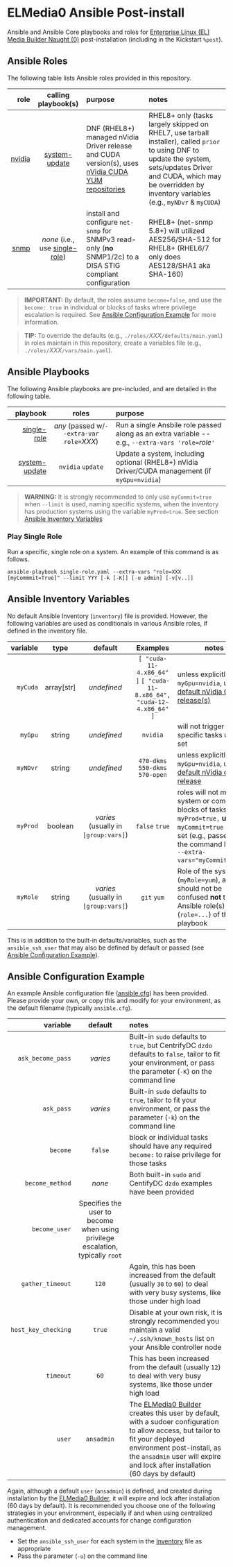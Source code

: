 # ELMedia0 Ansible Post-install

Ansible and Ansible Core playbooks and roles for [Enterprise Linux (EL) Media Builder Naught (0)](https://github.com/BJSmithIEEE/elmedia0/) post-installation (including in the Kickstart `%post`).


## Ansible Roles

The following table lists Ansible roles provided in this repository.

| role | calling playbook(s) | purpose | notes |
| --------:|:--------------:|:------------------------------------ |:--------------------------------- |
| [nvidia](./roles/nvidia/) | [system-update](./system-update.yaml) | DNF (RHEL8+) managed nVidia Driver release and CUDA version(s), uses [nVidia CUDA YUM repositories](https://developer.download.nvidia.com/compute/cuda/repos/) | RHEL8+ only (tasks largely skipped on RHEL7, use tarball installer), called `prior` to using DNF to update the system, sets/updates Driver and CUDA, which may be overridden by inventory variables (e.g., `myNDvr` & `myCUDA`) |
| [snmp](./roles/snmp/) | *none* (i.e., use [single-role](./single-role.yaml)) | install and configure `net-snmp` for SNMPv3 read-only (**no** SNMP1/2c) to a DISA STIG compliant configuration | RHEL8+ (net-snmp 5.8+) will utilized AES256/SHA-512 for RHEL8+ (RHEL6/7 only does AES128/SHA1 aka SHA-160) |

> **IMPORTANT:**  By default, the roles assume `become=false`, and use the `become: true` in individual or blocks of tasks where privilege escalation is required.  See [Ansible Configuration Example](#ansible-configuration-example) for more information.

> **TIP:**  To override the defaults (e.g., `./roles/`*XXX*`/defaults/main.yaml`) in roles maintain in this repository, create a variables file (e.g., `./roles/`*XXX*`/vars/main.yaml`).


## Ansible Playbooks

The following Ansible playbooks are pre-included, and are detailed in the following table.

| playbook | roles | purpose |
| --------:|:-------------------:|:------------------------------------ |
| [single-role](./single-role.yaml) | *any* (passed w/`--extra-var role=`*XXX*) | Run a single Ansbile role passed along as an extra variable -- e.g., `--extra-vars 'role=`*role*`'` |
| [system-update](./system-update.yaml) | `nvidia` `update` | Update a system, including optional (RHEL8+) nVidia Driver/CUDA management (if `myGpu=nvidia`) |

> **WARNING:**  It is strongly recommended to only use `myCommit=true` when `--limit` is used, naming specific systems, when the inventory has production systems using the variable `myProd=true`.  See section [Ansible Inventory Variables](#ansible-inventory-variables)


### Play Single Role

Run a specific, single role on a system.  An example of this command is as follows.

``` console
ansible-playbook single-role.yaml --extra-vars "role=XXX [myCommmit=True]" --limit YYY [-k [-K]] [-u admin] [-v[v..]]  
```

## Ansible Inventory Variables

No default Ansible Inventory (`inventory`) file is provided.  However, the following variables are used as conditionals in various Ansible roles, if defined in the inventory file.

| variable | type | default | Examples | notes |
| --------:|:----:|:---------:|:-------------:| ------------------------------------ |
| `myCuda` | array[str] | *undefined* | `[ "cuda-11-4.x86_64" ]` `[ "cuda-11-8.x86_64", "cuda-12-4.x86_64" ]` | unless explicitly set, if `myGpu=nvidia`, uses [default nVidia CUDA release(s)](./roles/nvidia/defaults/main.yaml) | 
| `myGpu`  | string | *undefined* | `nvidia` | will not trigger GPU-specific tasks unless set |
| `myNDvr` | string | *undefined* | `470-dkms` `550-dkms` `570-open` | unless explicitly set, if `myGpu=nvidia`, uses [default nVidia driver release](./roles/nvidia/defaults/main.yaml) | 
| `myProd` | boolean | *varies* (usually in `[group:vars]`) | `false` `true`  | roles will not modify system or complete blocks of tasks if `myProd=true,` **unless** `myCommit=true` is also set (e.g., passed on the command line via `--extra-vars="myCommit=true"`) |
| `myRole` | string | *varies* (usually in `[group:vars]`) | `git` `yum` | Role of the system (`myRole=yum`), and should not be confused **not** the Ansible role(s) (`role=...`) of the playbook |

This is in addition to the built-in defaults/variables, such as the `ansible_ssh_user` that may also be defined by default or passed (see [Ansible Configuration Example](#ansible-configuration-example)).


## Ansible Configuration Example

An example Ansible configuration file ([ansible.cfg](./ansible.cfg_example)) has been provided.  Please provide your own, or copy this and modify for your environment, as the default filename (typically `ansible.cfg`).

| variable          | default | notes |
| -----------------:|:----------:|:---------------------------------------------------------------------------------------------------- |
| `ask_become_pass` | *varies* | Built-in `sudo` defaults to `true`, but CentrifyDC `dzdo` defaults to `false`, tailor to fit your environment, or pass the parameter (`-K`) on the command line |
| `ask_pass`        | *varies* | Built-in `sudo` defaults to `true`, tailor to fit your environment, or pass the parameter (`-k`) on the command line |
| `become`          | `false` | block or individual tasks should have any required `become:` to raise privilege for those tasks |
| `become_method`   | *none*  | Both built-in `sudo` and CentifyDC `dzdo` examples have been provided |
| `become_user`     | Specifies the user to become when using privilege escalation, typically `root` |
| `gather_timeout`  | `120` | Again, this has been increased from the default (usually `30` to `60`) to deal with very busy systems, like those under high load |
| `host_key_checking` | `true` | Disable at your own risk, it is strongly recommended you maintain a valid `~/.ssh/known_hosts` list on your Ansible controller node |
| `timeout`         | `60` | This has been increased from the default (usually `12`) to deal with very busy systems, like those under high load |
| `user`            | `ansadmin` | The [ELMedia0 Builder](https://github.com/BJSmithIEEE/elmedia0/) creates this user by default, with a sudoer configuration to allow access, but tailor to fit your deployed environment post-install, as the `ansadmin` user will expire and lock after installation (60 days by default) |

Again, although a default `user` (`ansadmin`) is defined, and created during installation by the [ELMedia0 Builder](https://github.com/BJSmithIEEE/elmedia0/), it will expire and lock after installation (60 days by default).  It is recommended you choose one of the following strategies in your environment, especially if and when using centralized authentication and dedicated accounts for change configuration management.
- Set the `ansible_ssh_user` for each system in the [Inventory](#ansible-inventory-and-variables) file as appropriate
- Pass the parameter (`-u`) on the command line


